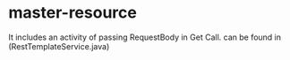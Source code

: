 # master-resource

It includes an activity of passing RequestBody in Get Call. can be found in (RestTemplateService.java)
